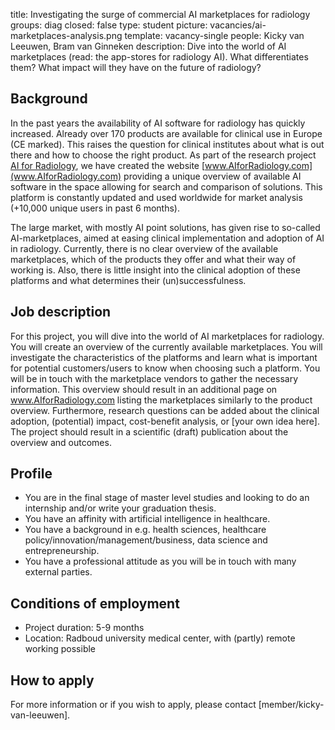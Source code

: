 title: Investigating the surge of commercial AI marketplaces for radiology
groups: diag
closed: false
type: student
picture: vacancies/ai-marketplaces-analysis.png
template: vacancy-single
people: Kicky van Leeuwen, Bram van Ginneken
description: Dive into the world of AI marketplaces (read: the app-stores for radiology AI). What differentiates them? What impact will they have on the future of radiology?

## Background
In the past years the availability of AI software for radiology has quickly increased. Already over 170 products are available for clinical use in Europe (CE marked). This raises the question for clinical institutes about what is out there and how to choose the right product. As part of the research project [AI for Radiology](https://www.diagnijmegen.nl/projects/aiforradiology/), we have created the website [www.AIforRadiology.com](www.AIforRadiology.com) providing a unique overview of available AI software in the space allowing for search and comparison of solutions. This platform is constantly updated and used worldwide for market analysis (+10,000 unique users in past 6 months). 

The large market, with mostly AI point solutions, has given rise to so-called AI-marketplaces, aimed at easing clinical implementation and adoption of AI in radiology. Currently, there is no clear overview of the available marketplaces, which of the products they offer and what their way of working is. Also, there is little insight into the clinical adoption of these platforms and what determines their (un)successfulness. 

## Job description
For this project, you will dive into the world of AI marketplaces for radiology. You will create an overview of the currently available marketplaces. You will investigate the characteristics of the platforms and learn what is important for potential customers/users to know when choosing such a platform. You will be in touch with the marketplace vendors to gather the necessary information. This overview should result in an additional page on www.AIforRadiology.com listing the marketplaces similarly to the product overview. Furthermore, research questions can be added about the clinical adoption, (potential) impact, cost-benefit analysis, or [your own idea here]. The project should result in a scientific (draft) publication about the overview and outcomes. 

## Profile
* You are in the final stage of master level studies and looking to do an internship and/or write your graduation thesis.  
* You have an affinity with artificial intelligence in healthcare. 
* You have a background in e.g. health sciences, healthcare policy/innovation/management/business, data science and entrepreneurship. 
* You have a professional attitude as you will be in touch with many external parties. 

## Conditions of employment
* Project duration: 5-9 months 
* Location: Radboud university medical center, with (partly) remote working possible

## How to apply
For more information or if you wish to apply, please contact [member/kicky-van-leeuwen].
